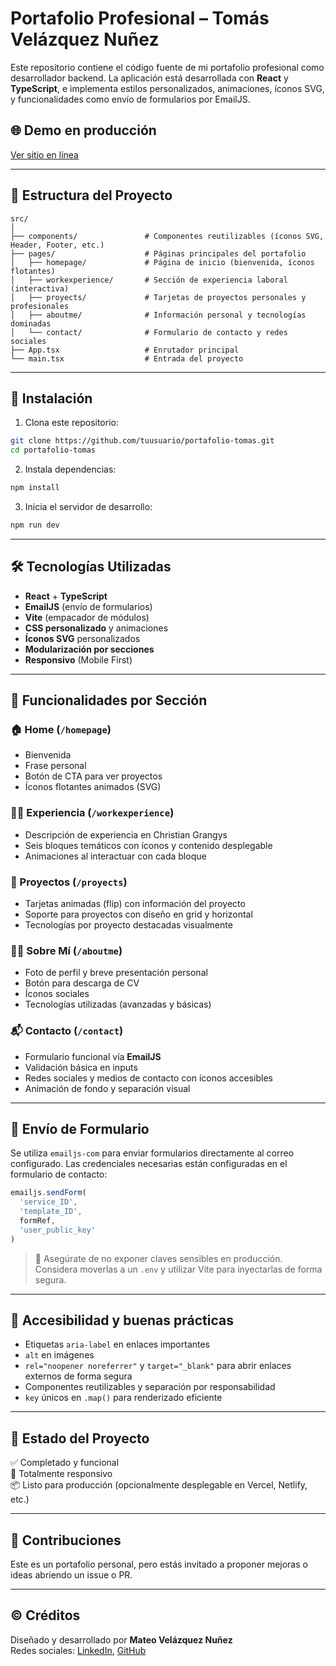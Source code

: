 # Portafolio Profesional – Tomás Velázquez Nuñez

Este repositorio contiene el código fuente de mi portafolio profesional como desarrollador backend. La aplicación está desarrollada con **React** y **TypeScript**, e implementa estilos personalizados, animaciones, íconos SVG, y funcionalidades como envío de formularios por EmailJS.

## 🌐 Demo en producción

[Ver sitio en línea]() 

---

## 📁 Estructura del Proyecto

```
src/
│
├── components/               # Componentes reutilizables (íconos SVG, Header, Footer, etc.)
├── pages/                    # Páginas principales del portafolio
│   ├── homepage/             # Página de inicio (bienvenida, íconos flotantes)
│   ├── workexperience/       # Sección de experiencia laboral (interactiva)
│   ├── proyects/             # Tarjetas de proyectos personales y profesionales
│   ├── aboutme/              # Información personal y tecnologías dominadas
│   └── contact/              # Formulario de contacto y redes sociales
├── App.tsx                   # Enrutador principal
└── main.tsx                  # Entrada del proyecto
```

---

## 🚀 Instalación

1. Clona este repositorio:

```bash
git clone https://github.com/tuusuario/portafolio-tomas.git
cd portafolio-tomas
```

2. Instala dependencias:

```bash
npm install
```

3. Inicia el servidor de desarrollo:

```bash
npm run dev
```

---

## 🛠️ Tecnologías Utilizadas

- **React** + **TypeScript**
- **EmailJS** (envío de formularios)
- **Vite** (empacador de módulos)
- **CSS personalizado** y animaciones
- **Íconos SVG** personalizados
- **Modularización por secciones**
- **Responsivo** (Mobile First)

---

## 📌 Funcionalidades por Sección

### 🏠 Home (`/homepage`)
- Bienvenida
- Frase personal
- Botón de CTA para ver proyectos
- Íconos flotantes animados (SVG)

### 🧑‍💼 Experiencia (`/workexperience`)
- Descripción de experiencia en Christian Grangys
- Seis bloques temáticos con íconos y contenido desplegable
- Animaciones al interactuar con cada bloque

### 💼 Proyectos (`/proyects`)
- Tarjetas animadas (flip) con información del proyecto
- Soporte para proyectos con diseño en grid y horizontal
- Tecnologías por proyecto destacadas visualmente

### 🙋‍♂️ Sobre Mí (`/aboutme`)
- Foto de perfil y breve presentación personal
- Botón para descarga de CV
- Íconos sociales
- Tecnologías utilizadas (avanzadas y básicas)

### 📬 Contacto (`/contact`)
- Formulario funcional vía **EmailJS**
- Validación básica en inputs
- Redes sociales y medios de contacto con íconos accesibles
- Animación de fondo y separación visual

---

## 📧 Envío de Formulario

Se utiliza `emailjs-com` para enviar formularios directamente al correo configurado. Las credenciales necesarias están configuradas en el formulario de contacto:

```ts
emailjs.sendForm(
  'service_ID',
  'template_ID',
  formRef,
  'user_public_key'
)
```

> 🔐 Asegúrate de no exponer claves sensibles en producción. Considera moverlas a un `.env` y utilizar Vite para inyectarlas de forma segura.

---

## 📄 Accesibilidad y buenas prácticas

- Etiquetas `aria-label` en enlaces importantes
- `alt` en imágenes
- `rel="noopener noreferrer"` y `target="_blank"` para abrir enlaces externos de forma segura
- Componentes reutilizables y separación por responsabilidad
- `key` únicos en `.map()` para renderizado eficiente

---

## 🔄 Estado del Proyecto

✅ Completado y funcional  
📱 Totalmente responsivo  
📦 Listo para producción (opcionalmente desplegable en Vercel, Netlify, etc.)

---

## 🤝 Contribuciones

Este es un portafolio personal, pero estás invitado a proponer mejoras o ideas abriendo un issue o PR.

---

## © Créditos

Diseñado y desarrollado por **Mateo Velázquez Nuñez**  
Redes sociales: [LinkedIn](https://www.linkedin.com/in/tomás-velázquez-nuñez-b388322a1/), [GitHub](https://github.com/Dafiron)
